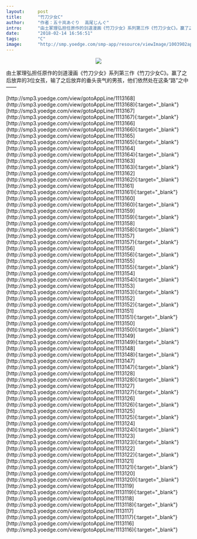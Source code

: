 ```yaml
---
layout:     post
title:      "竹刀少女C"
author:     "作者：五十岚あぐり  高尾じんぐ"
intro:      "由土冢理弘担任原作的剑道漫画《竹刀少女》系列第三作《竹刀少女C》。赢了之后放弃的3位女孩，输了之后放弃的垂头丧气的男孩，他们依然处在这条“路”之中——"
date:       "2018-02-14 16:56:51"
tags:       "C"
image:      "http://smp.yoedge.com/smp-app/resource/viewImage/1003902appline.png"
---
```

<div style="text-align: center">
<p><img src="http://smp.yoedge.com/smp-app/resource/viewImage/1003902appline.png"/></p>
</div>
<p class="post-meta">
<span>由土冢理弘担任原作的剑道漫画《竹刀少女》系列第三作《竹刀少女C》。赢了之后放弃的3位女孩，输了之后放弃的垂头丧气的男孩，他们依然处在这条“路”之中——</span>
</p>
[http://smp3.yoedge.com/view/gotoAppLine/1113168](http://smp3.yoedge.com/view/gotoAppLine/1113168){:target="_blank"}
[http://smp3.yoedge.com/view/gotoAppLine/1113167](http://smp3.yoedge.com/view/gotoAppLine/1113167){:target="_blank"}
[http://smp3.yoedge.com/view/gotoAppLine/1113166](http://smp3.yoedge.com/view/gotoAppLine/1113166){:target="_blank"}
[http://smp3.yoedge.com/view/gotoAppLine/1113165](http://smp3.yoedge.com/view/gotoAppLine/1113165){:target="_blank"}
[http://smp3.yoedge.com/view/gotoAppLine/1113164](http://smp3.yoedge.com/view/gotoAppLine/1113164){:target="_blank"}
[http://smp3.yoedge.com/view/gotoAppLine/1113163](http://smp3.yoedge.com/view/gotoAppLine/1113163){:target="_blank"}
[http://smp3.yoedge.com/view/gotoAppLine/1113162](http://smp3.yoedge.com/view/gotoAppLine/1113162){:target="_blank"}
[http://smp3.yoedge.com/view/gotoAppLine/1113161](http://smp3.yoedge.com/view/gotoAppLine/1113161){:target="_blank"}
[http://smp3.yoedge.com/view/gotoAppLine/1113160](http://smp3.yoedge.com/view/gotoAppLine/1113160){:target="_blank"}
[http://smp3.yoedge.com/view/gotoAppLine/1113159](http://smp3.yoedge.com/view/gotoAppLine/1113159){:target="_blank"}
[http://smp3.yoedge.com/view/gotoAppLine/1113158](http://smp3.yoedge.com/view/gotoAppLine/1113158){:target="_blank"}
[http://smp3.yoedge.com/view/gotoAppLine/1113157](http://smp3.yoedge.com/view/gotoAppLine/1113157){:target="_blank"}
[http://smp3.yoedge.com/view/gotoAppLine/1113156](http://smp3.yoedge.com/view/gotoAppLine/1113156){:target="_blank"}
[http://smp3.yoedge.com/view/gotoAppLine/1113155](http://smp3.yoedge.com/view/gotoAppLine/1113155){:target="_blank"}
[http://smp3.yoedge.com/view/gotoAppLine/1113154](http://smp3.yoedge.com/view/gotoAppLine/1113154){:target="_blank"}
[http://smp3.yoedge.com/view/gotoAppLine/1113153](http://smp3.yoedge.com/view/gotoAppLine/1113153){:target="_blank"}
[http://smp3.yoedge.com/view/gotoAppLine/1113152](http://smp3.yoedge.com/view/gotoAppLine/1113152){:target="_blank"}
[http://smp3.yoedge.com/view/gotoAppLine/1113151](http://smp3.yoedge.com/view/gotoAppLine/1113151){:target="_blank"}
[http://smp3.yoedge.com/view/gotoAppLine/1113150](http://smp3.yoedge.com/view/gotoAppLine/1113150){:target="_blank"}
[http://smp3.yoedge.com/view/gotoAppLine/1113149](http://smp3.yoedge.com/view/gotoAppLine/1113149){:target="_blank"}
[http://smp3.yoedge.com/view/gotoAppLine/1113148](http://smp3.yoedge.com/view/gotoAppLine/1113148){:target="_blank"}
[http://smp3.yoedge.com/view/gotoAppLine/1113147](http://smp3.yoedge.com/view/gotoAppLine/1113147){:target="_blank"}
[http://smp3.yoedge.com/view/gotoAppLine/1113128](http://smp3.yoedge.com/view/gotoAppLine/1113128){:target="_blank"}
[http://smp3.yoedge.com/view/gotoAppLine/1113127](http://smp3.yoedge.com/view/gotoAppLine/1113127){:target="_blank"}
[http://smp3.yoedge.com/view/gotoAppLine/1113126](http://smp3.yoedge.com/view/gotoAppLine/1113126){:target="_blank"}
[http://smp3.yoedge.com/view/gotoAppLine/1113125](http://smp3.yoedge.com/view/gotoAppLine/1113125){:target="_blank"}
[http://smp3.yoedge.com/view/gotoAppLine/1113124](http://smp3.yoedge.com/view/gotoAppLine/1113124){:target="_blank"}
[http://smp3.yoedge.com/view/gotoAppLine/1113123](http://smp3.yoedge.com/view/gotoAppLine/1113123){:target="_blank"}
[http://smp3.yoedge.com/view/gotoAppLine/1113122](http://smp3.yoedge.com/view/gotoAppLine/1113122){:target="_blank"}
[http://smp3.yoedge.com/view/gotoAppLine/1113121](http://smp3.yoedge.com/view/gotoAppLine/1113121){:target="_blank"}
[http://smp3.yoedge.com/view/gotoAppLine/1113120](http://smp3.yoedge.com/view/gotoAppLine/1113120){:target="_blank"}
[http://smp3.yoedge.com/view/gotoAppLine/1113119](http://smp3.yoedge.com/view/gotoAppLine/1113119){:target="_blank"}
[http://smp3.yoedge.com/view/gotoAppLine/1113118](http://smp3.yoedge.com/view/gotoAppLine/1113118){:target="_blank"}
[http://smp3.yoedge.com/view/gotoAppLine/1113117](http://smp3.yoedge.com/view/gotoAppLine/1113117){:target="_blank"}
[http://smp3.yoedge.com/view/gotoAppLine/1113116](http://smp3.yoedge.com/view/gotoAppLine/1113116){:target="_blank"}



